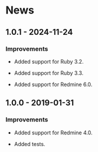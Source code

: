# News

## 1.0.1 - 2024-11-24

### Improvements

  * Added support for Ruby 3.2.

  * Added support for Ruby 3.3.

  * Added support for Redmine 6.0.

## 1.0.0 - 2019-01-31

### Improvements

  * Added support for Redmine 4.0.

  * Added tests.
